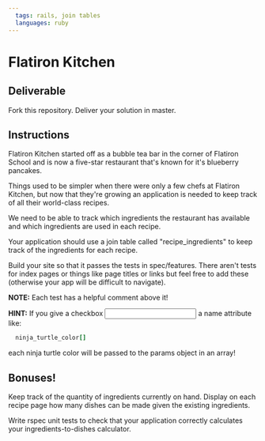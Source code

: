 ```yaml
---
  tags: rails, join tables
  languages: ruby
---
```


# Flatiron Kitchen

## Deliverable

Fork this repository. Deliver your solution in master.

## Instructions

Flatiron Kitchen started off as a bubble tea bar in the corner of
Flatiron School and is now a five-star restaurant that's known for it's
blueberry pancakes.

Things used to be simpler when there were only a few chefs at Flatiron Kitchen,
but now that they're growing an application is needed to keep track of all
their world-class recipes.

We need to be able to track which ingredients the restaurant has
available and which ingredients are used in each recipe.

Your application should use a join table called "recipe_ingredients" to keep
track of the ingredients for each recipe.

Build your site so that it passes the tests in spec/features. There
aren't tests for index pages or things like page titles or links but
feel free to add these (otherwise your app will be difficult to
navigate).

**NOTE:** Each test has a helpful comment above it!

**HINT:** If you give a checkbox <input> a name attribute like:

```ruby
  ninja_turtle_color[]
```

each ninja turtle color will be passed to the params object in
an array!

## Bonuses!

Keep track of the quantity of ingredients currently on hand. Display on each
recipe page how many dishes can be made given the existing ingredients.

Write rspec unit tests to check that your application correctly calculates
your ingredients-to-dishes calculator.
